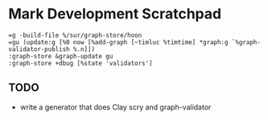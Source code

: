 # Mark Development Scratchpad

```
=g -build-file %/sur/graph-store/hoon
=gu (update:g [%0 now [%add-graph [~timluc %timtime] *graph:g `%graph-validator-publish %.n]])
:graph-store &graph-update gu
:graph-store +dbug [%state 'validators']
```

## TODO
- write a generator that does Clay scry and graph-validator
